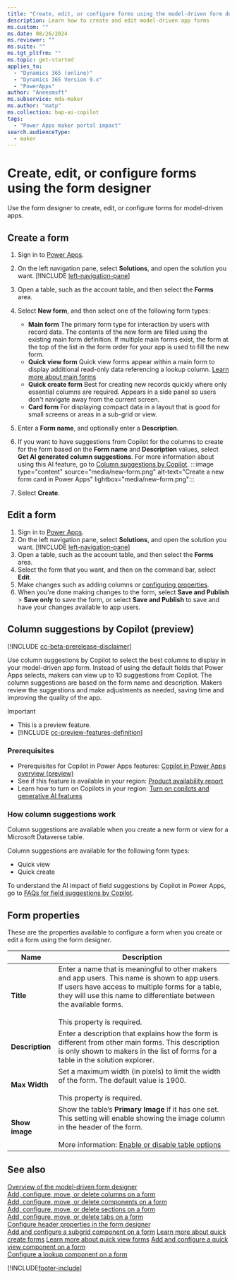 ```yaml
---
title: "Create, edit, or configure forms using the model-driven form designer | MicrosoftDocs"
description: Learn how to create and edit model-driven app forms
ms.custom: ""
ms.date: 08/26/2024
ms.reviewer: ""
ms.suite: ""
ms.tgt_pltfrm: ""
ms.topic: get-started
applies_to: 
  - "Dynamics 365 (online)"
  - "Dynamics 365 Version 9.x"
  - "PowerApps"
author: "Aneesmsft"
ms.subservice: mda-maker
ms.author: "matp"
ms.collection: bap-ai-copilot
tags: 
  - "Power Apps maker portal impact"
search.audienceType: 
  - maker
---
```


# Create, edit, or configure forms using the form designer

Use the form designer to create, edit, or configure forms for model-driven apps.

## Create a form

1. Sign in to [Power Apps](https://make.powerapps.com/?utm_source=padocs&utm_medium=linkinadoc&utm_campaign=referralsfromdoc). 
1. On the left navigation pane, select **Solutions**, and open the solution you want. [!INCLUDE [left-navigation-pane](../../includes/left-navigation-pane.md)]
1. Open a table, such as the account table, and then select the **Forms** area.
1. Select **New form**, and then select one of the following form types:
   - **Main form** The primary form type for interaction by users with record data.  The contents of the new form are filled using the existing main form definition. If multiple main forms exist, the form at the top of the list in the form order for your app is used to fill the new form.
   - **Quick view form** Quick view forms appear within a main form to display additional read-only data referencing a lookup column.
      [Learn more about main forms](create-edit-main-forms.md)
   - **Quick create form** Best for creating new records quickly where only essential columns are required. Appears in a side panel so users don't navigate away from the current screen.
   - **Card form** For displaying compact data in a layout that is good for small screens or areas in a sub-grid or view.
 
1. Enter a **Form name**, and optionally enter a **Description**.
1. If you want to have suggestions from Copilot for the columns to create for the form based on the **Form name** and **Description** values, select **Get AI generated column suggestions**. For more information about using this AI feature, go to [Column suggestions by Copilot](#column-suggestions-by-copilot-preview).
   :::image type="content" source="media/new-form.png" alt-text="Create a new form card in Power Apps" lightbox="media/new-form.png":::
1. Select **Create**.

## Edit a form

1. Sign in to [Power Apps](https://make.powerapps.com/?utm_source=padocs&utm_medium=linkinadoc&utm_campaign=referralsfromdoc).
1. On the left navigation pane, select **Solutions**, and open the solution you want. [!INCLUDE [left-navigation-pane](../../includes/left-navigation-pane.md)]
1. Open a table, such as the account table, and then select the **Forms** area.
1. Select the form that you want, and then on the command bar, select **Edit**.
1. Make changes such as adding columns or [configuring properties](#form-properties).
1. When you're done making changes to the form, select **Save and Publish** > **Save only** to save the form, or select **Save and Publish** to save and have your changes available to app users.

## Column suggestions by Copilot (preview)

[!INCLUDE [cc-beta-prerelease-disclaimer](../../includes/cc-beta-prerelease-disclaimer.md)]

Use column suggestions by Copilot to select the best columns to display in your model-driven app form. Instead of using the default fields that Power Apps selects, makers can view up to 10 suggestions from Copilot. The column suggestions are based on the form name and description. Makers review the suggestions and make adjustments as needed, saving time and improving the quality of the app.

> [!IMPORTANT]
> - This is a preview feature.
> - [!INCLUDE [cc-preview-features-definition](../../includes/cc-preview-features-definition.md)]

### Prerequisites

- Prerequisites for Copilot in Power Apps features: [Copilot in Power Apps overview (preview)](../canvas-apps/ai-overview.md)
- See if this feature is available in your region: [Product availability report](https://releaseplans.microsoft.com/availability-reports/?report=productgeoreport)
- Learn how to turn on Copilots in your region: [Turn on copilots and generative AI features](/power-platform/admin/geographical-availability-copilot)

### How column suggestions work

Column suggestions are available when you create a new form or view for a Microsoft Dataverse table.

Column suggestions are available for the following form types:

- Quick view
- Quick create

To understand the AI impact of field suggestions by Copilot in Power Apps, go to [FAQs for field suggestions by Copilot](../common/faq-field-suggestions.md).

## Form properties

These are the properties available to configure a form when you create or edit a form using the form designer.

|Name  |Description  |
|---------|---------|
|**Title**  | Enter a name that is meaningful to other makers and app users. This name is shown to app users. If users have access to multiple forms for a table, they will use this name to differentiate between the available forms. <br /><br />This property is required. |
|**Description** |  Enter a description that explains how the form is different from other main forms. This description is only shown to makers in the list of forms for a table in the solution explorer. |
|**Max Width** | Set a maximum width (in pixels) to limit the width of the form. The default value is 1900. <br /><br />This property is required. |
|**Show image** | Show the table’s **Primary Image** if it has one set. This setting will enable showing the image column in the header of the form. <br /><br /> More information: [Enable or disable table options](../data-platform/edit-entities.md#enable-or-disable-table-options) |

## See also

[Overview of the model-driven form designer](form-designer-overview.md)  
[Add, configure, move, or delete columns on a form](add-move-or-delete-fields-on-form.md)  
[Add, configure, move, or delete components on a form](add-move-configure-or-delete-components-on-form.md)  
[Add, configure, move, or delete sections on a form](add-move-or-delete-sections-on-form.md)  
[Add, configure, move, or delete tabs on a form](add-move-or-delete-tabs-on-form.md)  
[Configure header properties in the form designer](form-designer-header-properties.md)  
[Add and configure a subgrid component on a form](form-designer-add-configure-subgrid.md)
[Learn more about quick create forms](create-edit-quick-create-forms.md)
[Learn more about quick view forms](create-edit-quick-view-forms.md)
[Add and configure a quick view component on a form](form-designer-add-configure-quickview.md)  
[Configure a lookup component on a form](form-designer-add-configure-lookup.md)  

[!INCLUDE[footer-include](../../includes/footer-banner.md)]
